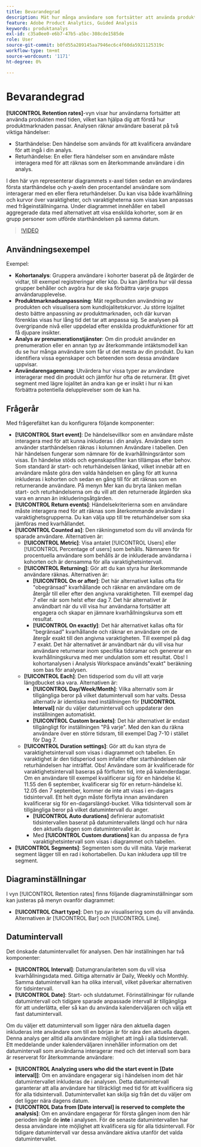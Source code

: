 ```yaml
---
title: Bevarandegrad
description: Mät hur många användare som fortsätter att använda produkten.
feature: Adobe Product Analytics, Guided Analysis
keywords: produktanalys
exl-id: c35a0ee0-e6b7-47b5-a5bc-308cde1585de
role: User
source-git-commit: b0fd55a289145aa7946ec6c4f60da5921125319c
workflow-type: tm+mt
source-wordcount: '1171'
ht-degree: 0%

---
```


# Bevarandegrad

**[!UICONTROL Retention rates]**-vyn visar hur användarna fortsätter att använda produkten med tiden, vilket kan hjälpa dig att förstå hur produktmarknaden passar. Analysen räknar användare baserat på två viktiga händelser:

* Starthändelse: Den händelse som används för att kvalificera användare för att ingå i din analys.
* Returhändelse: En eller flera händelser som en användare måste interagera med för att räknas som en återkommande användare i din analys.

I den här vyn representerar diagrammets x-axel tiden sedan en användares första starthändelse och y-axeln den procentandel användare som interagerar med en eller flera returhändelser. Du kan visa både kvarhållning och kurvor över varaktigheter, och varaktigheterna som visas kan anpassas med frågeinställningarna. Under diagrammet innehåller en tabell aggregerade data med alternativet att visa enskilda kohorter, som är en grupp personer som utförde starthändelsen på samma datum.

>[!VIDEO](https://video.tv.adobe.com/v/3430503/?learn=on)

## Användningsexempel

Exempel:

* **Kohortanalys**: Gruppera användare i kohorter baserat på de åtgärder de vidtar, till exempel registreringar eller köp. Du kan jämföra hur väl dessa grupper behåller och avgöra hur de ska förbättra varje grupps användarupplevelse.
* **Produktmarknadsanpassning**: Mät regelbunden användning av produkten och visualisera som kundlojalitetskurvor. Ju större lojalitet desto bättre anpassning av produktmarknaden, och där kurvan förenklas visas hur lång tid det tar att anpassa sig. Se analysen på övergripande nivå eller uppdelad efter enskilda produktfunktioner för att få djupare insikter.
* **Analys av prenumerationstjänster**: Om din produkt använder en prenumeration eller en annan typ av återkommande intäktsmodell kan du se hur många användare som får ut det mesta av din produkt. Du kan identifiera vissa egenskaper och beteenden som dessa användare uppvisar.
* **Användarengagemang**: Utvärdera hur vissa typer av användare interagerar med din produkt och jämför hur ofta de returnerar. Ett givet segment med lägre lojalitet än andra kan ge er insikt i hur ni kan förbättra potentiella delupplevelser som de kan ha.

## Frågerår

Med frågerefältet kan du konfigurera följande komponenter:

* **[!UICONTROL Start event]**: De händelsevillkor som en användare måste interagera med för att kunna inkluderas i din analys. Användare som använder starthändelsen räknas i kolumnen Användare i tabellen. Den här händelsen fungerar som nämnare för de kvarhållningsräntor som visas. En händelse stöds och egenskapsfilter kan tillämpas efter behov. Som standard är start- och returhändelsen länkad, vilket innebär att en användare måste göra den valda händelsen en gång för att kunna inkluderas i kohorten och sedan en gång till för att räknas som en returnerande användare. På menyn Mer kan du bryta länken mellan start- och returhändelserna om du vill att den returnerade åtgärden ska vara en annan än inkluderingsåtgärden.
* **[!UICONTROL Return events]**: Händelsekriterierna som en användare måste interagera med för att räknas som återkommande användare i varaktighetsgrupperna. Du kan välja upp till tre returhändelser som ska jämföras med kvarhållandet.
* **[!UICONTROL Counted as]**: Den räkningsmetod som du vill använda för sparade användare. Alternativen är:
   * **[!UICONTROL Metric]**: Visa antalet [!UICONTROL Users] eller [!UICONTROL Percentage of users] som behålls. Nämnaren för procentuella användare som behålls är de inkluderade användarna i kohorten och är densamma för alla varaktighetsintervall.
   * **[!UICONTROL Returning]**: Gör att du kan styra hur återkommande användare räknas. Alternativen är:
      * **[!UICONTROL On or after]**: Det här alternativet kallas ofta för &quot;obegränsad&quot; kvarhållande och räknar en användare om de återgår till eller efter den angivna varaktigheten. Till exempel dag 7 eller när som helst efter dag 7. Det här alternativet är användbart när du vill visa hur användarna fortsätter att engagera och skapar en jämnare kvarhållningskurva som ett resultat.
      * **[!UICONTROL On exactly]**: Det här alternativet kallas ofta för &quot;begränsad&quot; kvarhållande och räknar en användare om de återgår exakt till den angivna varaktigheten. Till exempel på dag 7 exakt. Det här alternativet är användbart när du vill visa hur användare returnerar inom specifika tidsramar och genererar en kvarhållningskurva med mer undulation som ett resultat. Obs! I kohortanalysen i Analysis Workspace används&quot;exakt&quot; beräkning som bas för analysen.
   * **[!UICONTROL Each]**: Den tidsperiod som du vill att varje längdbucket ska vara. Alternativen är:
      * **[!UICONTROL Day/Week/Month]**: Vilka alternativ som är tillgängliga beror på vilket datumintervall som har valts. Dessa alternativ är identiska med inställningen för **[!UICONTROL Interval]** när du väljer datumintervall och uppdaterar den inställningen automatiskt.
      * **[!UICONTROL Custom brackets]**: Det här alternativet är endast tillgängligt för inställningen &quot;På varje&quot;. Med den kan du räkna användare över en större tidsram, till exempel Dag 7-10 i stället för Dag 7.
   * **[!UICONTROL Duration settings]**: Gör att du kan styra de varaktighetsintervall som visas i diagrammet och tabellen. En varaktighet är den tidsperiod som infaller efter starthändelsen när returhändelsen har inträffat. Obs! Användare som är kvalificerade för varaktighetsintervall baseras på förfluten tid, inte på kalenderdagar. Om en användare till exempel kvalificerar sig för en händelse kl. 11.55 den 6 september, kvalificerar sig för en return-händelse kl. 12.05 den 7 september, kommer de inte att visas i en-dagars tidsintervall. Ett helt dygn måste förflyta innan användaren kvalificerar sig för en-dagarslängd-bucket. Vilka tidsintervall som är tillgängliga beror på vilket datumintervall du anger.
      * **[!UICONTROL Auto durations]** definierar automatiskt tidsintervallen baserat på datumintervallets längd och hur nära den aktuella dagen som datumintervallet är.
      * Med **[!UICONTROL Custom durations]** kan du anpassa de fyra varaktighetsintervall som visas i diagrammet och tabellen.
* **[!UICONTROL Segments]**: Segmenten som du vill mäta. Varje markerat segment lägger till en rad i kohortabellen. Du kan inkludera upp till tre segment.

## Diagraminställningar

I vyn [!UICONTROL Retention rates] finns följande diagraminställningar som kan justeras på menyn ovanför diagrammet:

* **[!UICONTROL Chart type]**: Den typ av visualisering som du vill använda. Alternativen är [!UICONTROL Bar] och [!UICONTROL Line].

## Datumintervall

Det önskade datumintervallet för analysen. Den här inställningen har två komponenter:

* **[!UICONTROL Interval]**: Datumgranulariteten som du vill visa kvarhållningsdata med. Giltiga alternativ är Daily, Weekly och Monthly. Samma datumintervall kan ha olika intervall, vilket påverkar alternativen för tidsintervall.
* **[!UICONTROL Date]**: Start- och slutdatumet. Förinställningar för rullande datumintervall och tidigare sparade anpassade intervall är tillgängliga för att underlätta, eller så kan du använda kalenderväljaren och välja ett fast datumintervall.

Om du väljer ett datumintervall som ligger nära den aktuella dagen inkluderas inte användare som till en början är för nära den aktuella dagen. Denna analys ger alltid alla användare möjlighet att ingå i alla tidsintervall. Ett meddelande under kalenderväljaren innehåller information om det datumintervall som användarna interagerar med och det intervall som bara är reserverat för återkommande användare:

* **[!UICONTROL Analyzing users who did the start event in [Date interval]]**: Om en användare engagerar sig i händelsen inom det här datumintervallet inkluderas de i analysen. Detta datumintervall garanterar att alla användare har tillräckligt med tid för att kvalificera sig för alla tidsintervall. Datumintervallet kan skilja sig från det du väljer om det ligger nära dagens datum.
* **[!UICONTROL Data from [Date interval] is reserved to complete the analysis]**: Om en användare engagerar för första gången inom den här perioden ingår de **inte** i analysen. För de senaste datumintervallen har dessa användare inte möjlighet att kvalificera sig för alla tidsintervall. För tidigare datumintervall var dessa användare aktiva utanför det valda datumintervallet.

